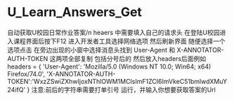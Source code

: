 # U_Learn_Answers_Get
自动获取U校园日常作业答案/n
heaers 中需要填入自己的请求头 
在登陆U校园进入课程界面后按下F12 进入开发者工具选择网络选项 然后刷新界面
随便选择一个选项点击 在旁边出现的小窗中选择消息头找到 User-Agent 和 X-ANNOTATOR-AUTH-TOKEN 这两项全部复制 包括分号后的
然后放入headers后面例如
headers = {
    'User-Agent': 'Mozilla/5.0 (Windows NT 10.0; Win64; x64) Firefox/74.0',
    'X-ANNOTATOR-AUTH-TOKEN':'WxzZSwiZXhwIjoxNThlOWM1MCIsImF1ZCI6ImVkeC51bmlwdXMuY24ifQ'
}
注意:前后的字符串需要打单引号
运行，并输入你想要获取答案的Url
